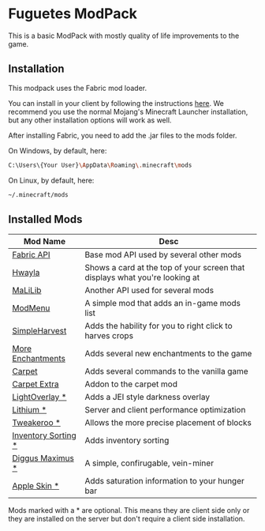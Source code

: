 # Fuguetes ModPack

This is a basic ModPack with mostly quality of life improvements to the game.

## Installation

This modpack uses the Fabric mod loader. 

You can install in your client by following the instructions [here](https://fabricmc.net/wiki/install). We recommend you use the normal Mojang's Minecraft Launcher installation, but any other installation options will work as well.

After installing Fabric, you need to add the .jar files to the mods folder.

On Windows, by default, here:
```sh
C:\Users\{Your User}\AppData\Roaming\.minecraft\mods
```

On Linux, by default, here:
```sh
~/.minecraft/mods
```

## Installed Mods

| Mod Name | Desc |
| --- | --- |
| [Fabric API](https://www.curseforge.com/minecraft/mc-mods/fabric-api) | Base mod API used by several other mods |
| [Hwayla](https://www.curseforge.com/minecraft/mc-mods/hwyla) | Shows a card at the top of your screen that displays what you're looking at |
| [MaLiLib](https://www.curseforge.com/minecraft/mc-mods/malilib) | Another API used for several mods |
| [ModMenu](https://www.curseforge.com/minecraft/mc-mods/modmenu) | A simple mod that adds an in-game mods list |
| [SimpleHarvest](https://www.curseforge.com/minecraft/mc-mods/simpleharvest) | Adds the hability for you to right click to harves crops | 
| [More Enchantments](https://www.curseforge.com/minecraft/mc-mods/fabric-more-enchantments) | Adds several new enchantments to the game |
| [Carpet](https://www.curseforge.com/minecraft/mc-mods/carpet) | Adds several commands to the vanilla game |
| [Carpet Extra](https://www.curseforge.com/minecraft/mc-mods/carpet-extra) | Addon to the carpet mod |
| [LightOverlay *](https://www.curseforge.com/minecraft/mc-mods/light-overlay) | Adds a JEI style darkness overlay |
| [Lithium *](https://www.curseforge.com/minecraft/mc-mods/lithium) | Server and client performance optimization |
| [Tweakeroo *](https://www.curseforge.com/minecraft/mc-mods/mouse-wheelie) | Allows the more precise placement of blocks |
| [Inventory Sorting *](https://www.curseforge.com/minecraft/mc-mods/inventory-sorting) | Adds inventory sorting |
| [Diggus Maximus *](https://www.curseforge.com/minecraft/mc-mods/diggus-maximus) | A simple, confirugable, vein-miner |
| [Apple Skin *](https://www.curseforge.com/minecraft/mc-mods/appleskin) | Adds saturation information to your hunger bar | 

Mods marked with a * are optional. This means they are client side only or they are installed on the server but don't require a client side installation.

